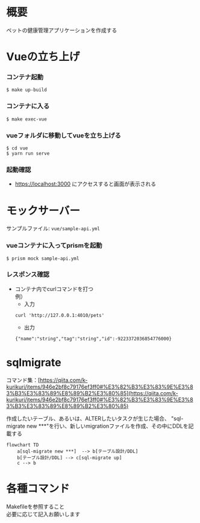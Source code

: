 # 概要
ペットの健康管理アプリケーションを作成する

# Vueの立ち上げ
### コンテナ起動
```
$ make up-build
```

### コンテナに入る
```
$ make exec-vue
```

### vueフォルダに移動してvueを立ち上げる
```
$ cd vue
$ yarn run serve
```

### 起動確認
* [https://localhost:3000](https://localhost:3000) にアクセスすると画面が表示される

# モックサーバー
サンプルファイル: `vue/sample-api.yml`

### vueコンテナに入ってprismを起動
```
$ prism mock sample-api.yml
```
### レスポンス確認
- コンテナ内でcurlコマンドを打つ  
例）
    - 入力
    ```
    curl 'http://127.0.0.1:4010/pets' 
    ```
    - 出力
    ```
    {"name":"string","tag":"string","id":-9223372036854776000}
    ```

# sqlmigrate
コマンド集：[https://qiita.com/k-kurikuri/items/946e2bf8c79176ef3ff0#%E3%82%B3%E3%83%9E%E3%83%B3%E3%83%89%E8%89%B2%E3%80%85](https://qiita.com/k-kurikuri/items/946e2bf8c79176ef3ff0#%E3%82%B3%E3%83%9E%E3%83%B3%E3%83%89%E8%89%B2%E3%80%85)

作成したいテーブル、あるいは、ALTERしたいタスクが生じた場合、
"sql-migrate new ***"を行い、新しいmigrationファイルを作成、その中にDDLを記載する

```mermaid
flowchart TD
    a[sql-migrate new ***]  --> b[テーブル設計/DDL]
    b[テーブル設計/DDL] --> c[sql-migrate up]
    c --> b
```

# 各種コマンド
Makefileを参照すること  
必要に応じて記入お願いします